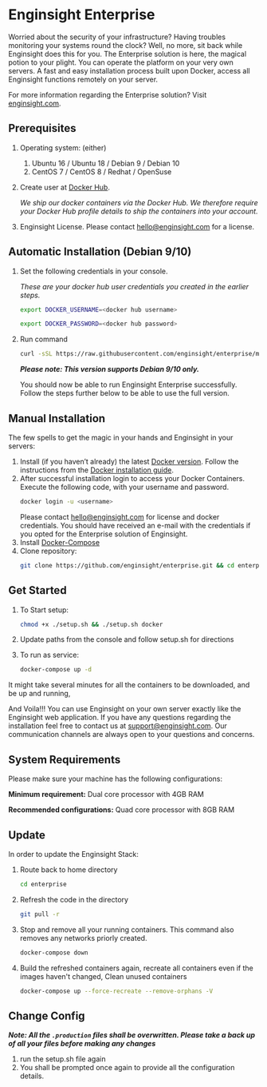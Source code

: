 
# Enginsight Enterprise 
Worried about the security of your infrastructure? Having troubles monitoring your systems round the clock? Well, no more, sit back while Enginsight does this for you. 
The Enterprise solution is here, the magical potion to your plight. You can operate the platform on your very own servers. A fast and easy installation process built upon Docker, 
access all Enginsight functions remotely on your server. 

For more information regarding the Enterprise solution? Visit [enginsight.com](https://enginsight.com/enterprise/).

## Prerequisites
1. Operating system: (either)
    1. Ubuntu 16 / Ubuntu 18 / Debian 9 / Debian 10
    2. CentOS 7 / CentOS 8 / Redhat / OpenSuse
2. Create user at [Docker Hub](https://id.docker.com/login/). 
    
    _We ship our docker containers via the Docker Hub. We therefore require your Docker Hub profile details to ship the containers into your account._ 
3. Enginsight License. Please contact hello@enginsight.com for a license.


## Automatic Installation (Debian 9/10)
1. Set the following credentials in your console. 

    _These are your docker hub user credentials you created in the earlier steps._

    ```bash
    export DOCKER_USERNAME=<docker hub username>

    export DOCKER_PASSWORD=<docker hub password>
    ```
2. Run command  
	```bash
	curl -sSL https://raw.githubusercontent.com/enginsight/enterprise/master/quickstart/debian.sh | sudo -E bash
	```

	**_Please note: This version supports Debian 9/10 only._**

    You should now be able to run Enginsight Enterprise successfully. Follow the steps further below to be able to use the full version.

## Manual Installation
The few spells to get the magic in your hands and Enginsight in your servers: 

1. Install (if you haven’t already) the latest [Docker version](https://docs.docker.com/install/). Follow the instructions from the [Docker installation guide](https://docs.docker.com/machine/install-machine/).
2. After successful installation login to access your Docker Containers. Execute the following code, with your username and password.
	```bash
	docker login -u <username>
	```
   Please contact hello@enginsight.com for license and docker credentials. You should have received an e-mail with the credentials if you opted for the Enterprise solution of Enginsight.
3. Install [Docker-Compose](https://docs.docker.com/compose/install/)
4. Clone repository: 
	```bash 
	git clone https://github.com/enginsight/enterprise.git && cd enterprise
	```

## Get Started
1. To Start setup:  
	```bash
	chmod +x ./setup.sh && ./setup.sh docker
	```

2. Update paths from the console and follow setup.sh for directions

3. To run as service: 
	```bash 
	docker-compose up -d
	```
It might take several minutes for all the containers to be downloaded, and be up and running, 

And Voila!!! You can use Enginsight on your own server exactly like the Enginsight web application. 
If you have any questions regarding the installation feel free to contact us at support@enginsight.com. Our communication channels are always open to your questions and concerns.

## System Requirements
Please make sure your machine has the following configurations:

**Minimum requirement:** Dual core processor with 4GB RAM

**Recommended configurations:** Quad core processor with 8GB RAM

## Update
In order to update the Enginsight Stack:
1. Route back to home directory
    ```bash
    cd enterprise
    ```
2. Refresh the code in the directory
    ```bash
    git pull -r
    ```
3. Stop and remove all your running containers. This command also removes any networks priorly created.
    ```bash
    docker-compose down
    ```
4. Build the refreshed containers again, recreate all containers even if the images haven't changed, Clean unused containers
    ```bash
    docker-compose up --force-recreate --remove-orphans -V
    ```

## Change Config

**_Note: All the ```.production``` files shall be overwritten. Please take a back up of all your files before making any changes_**

1. run the setup.sh file again
2. You shall be prompted once again to provide all the configuration details.
